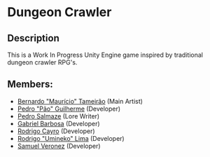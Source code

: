 # Dungeon Crawler
## Description
This is a Work In Progress Unity Engine game inspired by traditional dungeon crawler RPG's.


## Members:
- [Bernardo "Maurício" Tameirão](https://github.com/BernaTameirao) (Main Artist)
- [Pedro "Pão" Guilherme](https://github.com/Pao3bom) (Developer)
- [Pedro Salmaze](https://github.com/KSalmaze) (Lore Writer)
- [Gabriel Barbosa](https://github.com/bdogabriel) (Developer)
- [Rodrigo Cayro](https://github.com/rodRigocaU) (Developer)
- [Rodrigo "Umineko" Lima](https://github.com/Zeronevi) (Developer)
- [Samuel Veronez](https://github.com/Zeronevi) (Developer)

